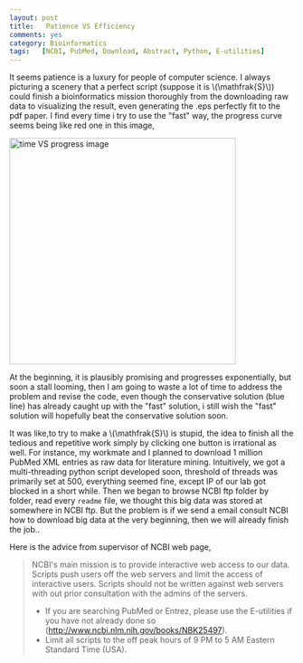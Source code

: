 ```yaml
---
layout:	post
title:	 Patience VS Efficiency
comments: yes
category: Bioinformatics
tags:	[NCBI, PubMed, Download, Abstract, Python, E-utilities]
---
```


It seems patience is a luxury for people of computer science.
I always picturing a scenery that a perfect script (suppose it is \\(\\mathfrak{S}\\)) could finish a bioinformatics mission thoroughly from the downloading raw data to visualizing the result, even generating the .eps perfectly fit to the pdf paper.
I find every time i try to use the "fast" way, the progress curve seems being like red one in this image, 

 <img src="https://qoxlja.blu.livefilestore.com/y2p7u4TFiJdUmlHIdgbOP5SiDcwin1FD35L8TqYrASHso7HIVYN89aGgyYnH-nJjeZ2OUX5NYkmPXIVESZ2ATBwvb_BP8NKqajU-WQ-Agw3o0I/pic1.jpg"  alt="time VS progress image" width = 400 />

At the beginning, it is plausibly promising and progresses exponentially, but soon a stall looming, then I am going to waste a lot of time to address the problem and revise the code, even though the conservative solution (blue line) has already caught up with the "fast" solution, i still wish the "fast" solution will hopefully beat the conservative solution soon. 

It was like,to try to make a \\(\\mathfrak{S}\\) is stupid, the idea to finish all the tedious and repetitive work simply by clicking one button is irrational as well.
For instance, my workmate and I planned to download 1 million PubMed XML entries as raw data for literature mining.
Intuitively, we got a multi-threading python script developed soon, threshold of threads was primarily set at 500, everything seemed fine, except IP of our lab got blocked in a  short while. 
Then we began to browse NCBI ftp folder by folder, read every `readme`  file, we thought this big data was stored at somewhere in NCBI ftp. But the problem is if we send a email consult NCBI how to download big data at the very beginning, then we will already finish the job..

Here is the advice from supervisor of NCBI web page,
> NCBI's main mission is to provide interactive web access to our data.
> Scripts push users off the web servers and limit the access of interactive users.
> Scripts should not be written against web servers with out prior consultation with the admins of the servers.
> 
> - If you are searching PubMed or Entrez, please use the E-utilities if you
> have not already done so (http://www.ncbi.nlm.nih.gov/books/NBK25497).
> - Limit all scripts to the off peak hours of 9 PM to 5 AM Eastern Standard Time (USA).

